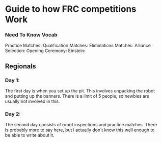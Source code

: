 # Guide to how FRC competitions Work

### Need To Know Vocab
Practice Matches:
Qualification Matches:
Eliminations Matches:
Alliance Selection:
Opening Ceremony:
Einstein:

## Regionals
### Day 1:
The first day is when you set up the pit. This involves unpacking the robot and putting up the banners. There is a limit of 5 people, so newbies are usually not involved in this.
### Day 2:
The second day consists of robot inspections and practice matches.
There is probably more to say here, but I actually don't know this well enough to be able to write about it.